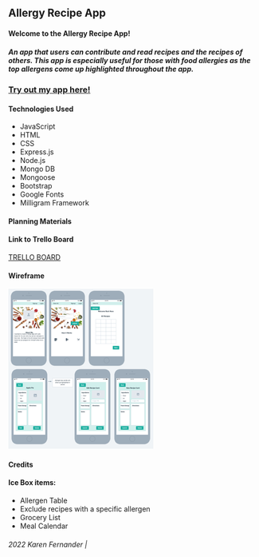 ## Allergy Recipe App

#### Welcome to the Allergy Recipe App!

##### An app that users can contribute and read recipes and the recipes of others.  This app is especially useful for those with food allergies as the top allergens come up highlighted throughout the app.

### [Try out my app here!](https://tumeric-project-2.onrender.com)

#### Technologies Used
- JavaScript
- HTML
- CSS
- Express.js
- Node.js
- Mongo DB
- Mongoose
- Bootstrap
- Google Fonts
- Milligram Framework

#### Planning Materials

#### Link to Trello Board
[TRELLO BOARD](https://trello.com/invite/b/WzUc0MP5/ATTI5bd1b5243c4ed366025e8c14ff1635709A268B3A/tumeric-unit-2-project)

#### Wireframe
![](./wireframe1-recipeapp%20Small.png)

#### Credits




#### Ice Box items:
- Allergen Table
- Exclude recipes with a specific allergen
- Grocery List
- Meal Calendar
###### 2022 Karen Fernander |